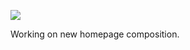 ![](https://db-feed.s3.amazonaws.com/legacy/Screen_Shot_2017-08-03_at_11_44_56_AM-1501775133977.png)

Working on new homepage composition.
